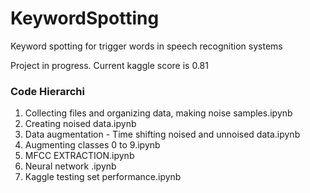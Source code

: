 # KeywordSpotting
Keyword spotting for trigger words in speech recognition systems

Project in progress. Current kaggle score is 0.81 

### Code Hierarchi 

1. Collecting files and organizing data, making noise samples.ipynb
2. Creating noised data.ipynb
3. Data augmentation - Time shifting noised and unnoised data.ipynb	
4. Augmenting classes 0 to 9.ipynb
5. MFCC EXTRACTION.ipynb
6. Neural network .ipynb
7. Kaggle testing set performance.ipynb


